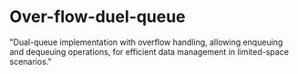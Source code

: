 # Over-flow-duel-queue
"Dual-queue implementation with overflow handling, allowing enqueuing and dequeuing operations, for efficient data management in limited-space scenarios."
